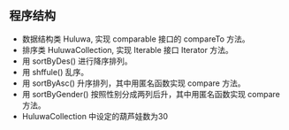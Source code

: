 ## 程序结构
* 数据结构类 Huluwa, 实现 comparable 接口的 compareTo 方法。
* 排序类 HuluwaCollection, 实现 Iterable 接口 Iterator 方法。
* 用 sortByDes() 进行降序排列。
* 用 shffule() 乱序。
* 用 sortByAsc() 升序排列，其中用匿名函数实现 compare 方法。
* 用 sortByGender() 按照性别分成两列后升，其中用匿名函数实现 compare 方法。
* HuluwaCollection 中设定的葫芦娃数为30